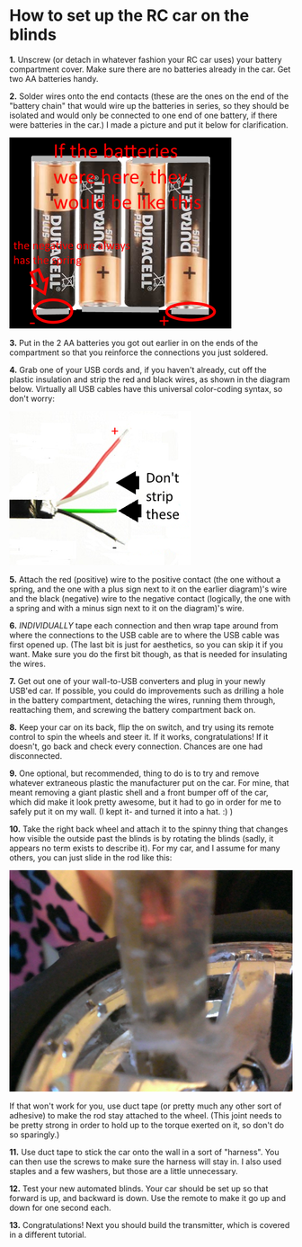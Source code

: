 How to set up the RC car on the blinds
======================================

**1.** Unscrew (or detach in whatever fashion your RC car uses) your battery compartment cover. Make sure there are no batteries already in the car. Get two AA batteries handy.

**2.** Solder wires onto the end contacts (these are the ones on the end of the "battery chain" that would wire up the batteries in series, so they should be isolated and would only be connected to one end of one battery, if there were batteries in the car.) I made a picture and put it below for clarification.

![alt text](https://github.com/milkey-mouse/watson/raw/master/instructions/blinds/batteries.png "RC car battery diagram")

**3.** Put in the 2 AA batteries you got out earlier in on the ends of the compartment so that you reinforce the connections you just soldered.

**4.** Grab one of your USB cords and, if you haven't already, cut off the plastic insulation and strip the red and black wires, as shown in the diagram below. Virtually all USB cables have this universal color-coding syntax, so don't worry:

![alt text](https://github.com/milkey-mouse/watson/raw/master/instructions/blinds/wires.png "USB cable wire diagram")

**5.** Attach the red (positive) wire to the positive contact (the one without a spring, and the one with a plus sign next to it on the earlier diagram)'s wire and the black (negative) wire to the negative contact (logically, the one with a spring and with a minus sign next to it on the diagram)'s wire.

**6.** *INDIVIDUALLY* tape each connection and then wrap tape around from where the connections to the USB cable are to where the USB cable was first opened up. (The last bit is just for aesthetics, so you can skip it if you want. Make sure you do the first bit though, as that is needed for insulating the wires.

**7.** Get out one of your wall-to-USB converters and plug in your newly USB'ed car. If possible, you could do improvements such as drilling a hole in the battery compartment, detaching the wires, running them through, reattaching them, and screwing the battery compartment back on.

**8.** Keep your car on its back, flip the on switch, and try using its remote control to spin the wheels and steer it. If it works, congratulations! If it doesn't, go back and check every connection. Chances are one had disconnected.

**9.** One optional, but recommended, thing to do is to try and remove whatever extraneous plastic the manufacturer put on the car. For mine, that meant removing a giant plastic shell and a front bumper off of the car, which did make it look pretty awesome, but it had to go in order for me to safely put it on my wall. (I kept it- and turned it into a hat. :) )

**10.** Take the right back wheel and attach it to the spinny thing that changes how visible the outside past the blinds is by rotating the blinds (sadly, it appears no term exists to describe it). For my car, and I assume for many others, you can just slide in the rod like this:

![alt text](https://github.com/milkey-mouse/watson/raw/master/instructions/blinds/wheel.png "My wheel-to-rod setup")

If that won't work for you, use duct tape (or pretty much any other sort of adhesive) to make the rod stay attached to the wheel. (This joint needs to be pretty strong in order to hold up to the torque exerted on it, so don't do so sparingly.)

**11.** Use duct tape to stick the car onto the wall in a sort of "harness". You can then use the screws to make sure the harness will stay in. I also used staples and a few washers, but those are a little unnecessary.

**12.** Test your new automated blinds. Your car should be set up so that forward is up, and backward is down. Use the remote to make it go up and down for one second each.

**13.** Congratulations! Next you should build the transmitter, which is covered in a different tutorial.
